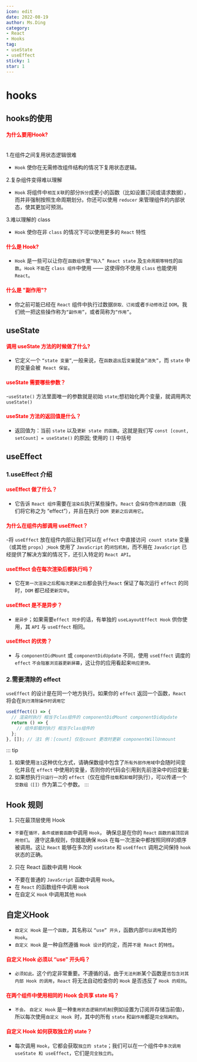 ```yaml
---
icon: edit
date: 2022-08-19
author: Ms.Ding
category:
- React
- Hooks
tag:
- useState
- useEffect
sticky: 1
star: 1
---
```


# hooks
## hooks的使用
<h4 style="color: red">为什么要用Hook?</h4> <br/>
1.在组件之间复用状态逻辑很难

- `Hook` 使你在无需修改组件结构的情况下复用状态逻辑。

2.复杂组件变得难以理解
- `Hook` 将组件中`相互关联`的部分`拆分`成更小的函数（比如设置订阅或请求数据），而并非强制按照生命周期划分。你还可以使用 `reducer` 来管理组件的内部状态，使其更加可预测。

3.难以理解的 class
- `Hook` 使你在非 `class` 的情况下可以使用更多的 `React` 特性

<h4 style="color: red">什么是 Hook?</h4>

- `Hook` 是一些可以让你在`函数组件`里`“钩入” React state` 及`生命周期等特性`的`函数`。`Hook` `不能`在 `class 组件`中使用 —— 这使得你不使用 `class` 也能使用 `React`。

<h4 style="color: red">什么是 "副作用"?</h4>

- 你之前可能已经在 `React` 组件中执行过数据`获取、订阅`或者`手动修改`过 `DOM`。我们统一把这些操作称为`“副作用”`，或者简称为`“作用”`。

## useState
<h4 style="color: red">调用 useState 方法的时候做了什么?</h4>

- 它定义一个 `“state 变量”`,一般来说，在`函数退出`后`变量`就`会”消失”`，而 `state` 中的变量会被` React 保留`。

<h4 style="color: red">useState 需要哪些参数？</h4>

-`useState()` 方法里面唯一的参数就是初始 `state`;想初始化两个变量，就调用两次`useState()`

<h4 style="color: red">useState 方法的返回值是什么？</h4>

- 返回值为：当前 `state` 以及`更新 state 的函数`。这就是我们写 `const [count, setCount] = useState()` 的原因; 使用的 `[]` 中括号

## useEffect
### 1.useEffect 介绍
<h4 style="color: red">useEffect 做了什么？</h4>

- 它告诉 `React 组件`需要在`渲染后`执行某些操作。`React` 会`保存`你`传递的函数`（我们将它称之为 “effect”），并且在执行 `DOM 更新之后调用它`。

<h4 style="color: red">为什么在组件内部调用 useEffect？</h4>

-将 `useEffect` 放在组件内部让我们可以在 `effect` 中直接访问` count state` 变量（或其他 `props`）;`Hook` 使用了 `JavaScript` 的`闭包机制`，而不用在 `JavaScript` 已经提供了解决方案的情况下，还引入特定的 `React API`。

<h4 style="color: red">useEffect 会在每次渲染后都执行吗？</h4>

- 它在`第一次渲染之后`和`每次更新之后`都会执行;`React` 保证了每次运行 `effect` 的同时，`DOM` 都已经`更新完毕`。

<h4 style="color: red">useEffect 是不是异步？</h4>

- `是异步`；如果需要`effect 同步`的话，有单独的 `useLayoutEffect Hook` 供你使用，其 `API` 与 `useEffect` 相同。

<h4 style="color: red">useEffect 的优势？</h4>

- 与 `componentDidMount` 或 `componentDidUpdate` 不同，使用 `useEffect` 调度的 `effect` `不会阻塞浏览器更新屏幕`，这让你的应用看起来`响应更快。`

### 2.需要清除的 effect

`useEffect` 的设计是在同一个地方执行。如果你的 `effect` 返回一个函数，`React` 将会在`执行清除操作时调用它`

```js
useEffect(() => {
  // 渲染时执行 相当于clas组件的 componentDidMount componentDidUpdate 
  return () => {
    // 组件卸载时执行 相当于clas组件的
  };
}, []); // 注1 例：[count] 仅在count 更改时更新 componentWillUnmount
```
::: tip
1. 如果使用`注1`这种优化方式，请确保数组中包含了`所有外部作用域`中会随时间变化并且在 `effect` 中使用的变量，否则你的代码会引用到先前渲染中的旧变量;
2. 如果想执行`只运行一次`的 `effect`（仅在组件`挂载`和`卸载`时执行），可以传递一个`空数组（[]）`作为第二个参数。
:::

## Hook 规则

1. 只在最顶层使用 Hook
  - `不要`在`循环，条件或嵌套函数`中调用 `Hook`， 确保总是在你的 `React` `函数的最顶层调用他们`。 遵守这条规则，你就能确保 `Hook` 在每一次渲染中都按照同样的顺序被调用。这让 `React` 能够在多次的 `useState` 和 `useEffect` 调用之间保持 `hook` 状态的正确。
2. 只在 React 函数中调用 Hook
  - 不要在普通的 `JavaScript` 函数中调用 `Hook`。
  - 在 `React` 的函数组件中调用 `Hook`
  - 在自定义 `Hook` 中调用其他 `Hook`

## 自定义Hook
- `自定义 Hook` 是一个`函数`，其名称以 `“use” 开头`，函数内部`可以调用`其他的 `Hook`。
- `自定义 Hook` 是一种自然遵循 `Hook 设计`的约定，而并`不是 React` 的`特性`。

<h4 style="color: red">自定义 Hook 必须以 “use” 开头吗？</h4>

- `必须如此。`这个约定非常重要。不遵循的话，由于`无法判断`某个函数是`否包含对其内部 Hook 的调用`，`React` 将无法自动检查你的 `Hook` 是否违反了 `Hook 的规则`。
<h4 style="color: red">在两个组件中使用相同的 Hook 会共享 state 吗？</h4>

- `不会。` `自定义 Hook` 是一种`重用状态逻辑的机制`(例如设置为订阅并存储当前值)，所以每次使用`自定义 Hook `时，其中的所有 `state` 和`副作用`都是`完全隔离的`。

<h4 style="color: red">自定义 Hook 如何获取独立的 state？</h4>

- 每次调用 `Hook`，它都会获取`独立的 state`；我们可以在一个组件中`多次调用 useState 和 useEffect`，它们是`完全独立的`。

